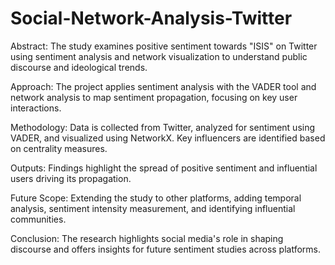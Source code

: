 # Social-Network-Analysis-Twitter
Abstract: The study examines positive sentiment towards "ISIS" on Twitter using sentiment analysis and network visualization to understand public discourse and ideological trends.

Approach: The project applies sentiment analysis with the VADER tool and network analysis to map sentiment propagation, focusing on key user interactions.

Methodology: Data is collected from Twitter, analyzed for sentiment using VADER, and visualized using NetworkX. Key influencers are identified based on centrality measures.

Outputs: Findings highlight the spread of positive sentiment and influential users driving its propagation.

Future Scope: Extending the study to other platforms, adding temporal analysis, sentiment intensity measurement, and identifying influential communities.

Conclusion: The research highlights social media's role in shaping discourse and offers insights for future sentiment studies across platforms.
